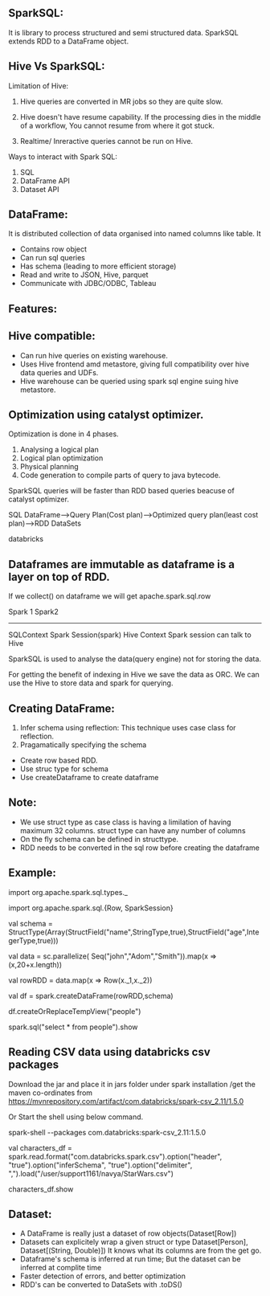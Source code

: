 SparkSQL: 
------------
It is library to process structured and semi structured data. SparkSQL extends RDD to a DataFrame object.

Hive Vs SparkSQL:
--------------------

Limitation of Hive:
1. Hive queries are converted in MR jobs so they are quite slow.

2. Hive doesn't have resume capability. If the processing dies in the middle of a workflow, You cannot resume from where it got stuck.

3. Realtime/ Inreractive queries cannot be run on Hive.


Ways to interact with Spark SQL:
1. SQL
2. DataFrame API
3. Dataset API

DataFrame:
----------
It is distributed collection of data organised into named columns like table. It
- Contains row object
- Can run sql queries
- Has schema (leading to more efficient storage)
- Read and write to JSON, Hive, parquet
- Communicate with JDBC/ODBC, Tableau

Features:
------------

Hive compatible:
-----------------
- Can run hive queries on existing warehouse.
- Uses Hive frontend amd metastore, giving full compatibility over hive data queries and UDFs.
- Hive warehouse can be queried using spark sql engine suing hive metastore.

Optimization using catalyst optimizer.
--------------------------------------
Optimization is done in 4 phases.
1. Analysing a logical plan
2. Logical plan optimization
3. Physical planning
4. Code generation to compile parts of query to java bytecode.

SparkSQL queries will be faster than RDD based queries beacuse of catalyst optimizer.

SQL
DataFrame-->Query Plan(Cost plan)-->Optimized query plan(least cost plan)-->RDD
DataSets

﻿﻿databricks

Dataframes are immutable as dataframe is a layer on top of RDD.
----------------------------

If we collect() on dataframe we will get apache.spark.sql.row

Spark 1		Spark2
---------	---------
SQLContext	Spark Session(spark)
Hive Context	Spark session can talk to Hive


SparkSQL is used to analyse the data(query engine) not for storing the data.

For getting the benefit of indexing in Hive we save the data as ORC. We can use the Hive to store data and spark for querying. 

Creating DataFrame:
--------------------------

1) Infer schema using reflection: This technique uses case class for reflection.
2) Pragamatically specifying the schema
- Create row based RDD.
- Use struc type for schema
- Use createDataframe to create dataframe

Note:
-----
- We use struct type as case class is having a limilation of having maximum 32 columns. struct type can have any number of columns
- On the fly schema can be defined in structtype.
- RDD needs to be converted in the sql row before creating the dataframe

Example:
--------

import org.apache.spark.sql.types._

import org.apache.spark.sql.{Row, SparkSession}

val schema = StructType(Array(StructField("name",StringType,true),StructField("age",IntegerType,true)))

val data = sc.parallelize( Seq("john","Adom","Smith")).map(x => (x,20+x.length))

val rowRDD = data.map(x => Row(x._1,x._2))	

val df = spark.createDataFrame(rowRDD,schema)

df.createOrReplaceTempView("people")

spark.sql("select * from people").show


Reading CSV data using databricks csv packages
----------------------------------------------------------------------
Download the jar and place it in jars folder under spark installation /get the maven co-ordinates from https://mvnrepository.com/artifact/com.databricks/spark-csv_2.11/1.5.0

Or 
Start the shell using below command.

spark-shell --packages com.databricks:spark-csv_2.11:1.5.0

val characters_df = spark.read.format("com.databricks.spark.csv").option("header", "true").option("inferSchema", "true").option("delimiter", ",").load("/user/support1161/navya/StarWars.csv")

characters_df.show


Dataset:
--------
- A DataFrame is really just a dataset of row objects(Dataset[Row])
- Datasets can explicitely wrap a given struct or type
	Dataset[Person], Dataset[(String, Double)])
	It knows what its columns are from the get go.
- Dataframe's schema is inferred at run time; But the dataset can be inferred at complite time 
- Faster detection of errors, and better optimization
- RDD's can be converted to DataSets with .toDS()
